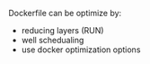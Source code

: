 Dockerfile can be optimize by:
- reducing layers (RUN)
- well schedualing
- use docker optimization options 